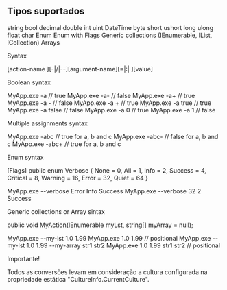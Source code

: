 ## Tipos suportados <header-set anchor-name="support-types" />

string bool decimal double int uint DateTime byte short ushort long ulong float char Enum Enum with Flags Generic collections (IEnumerable, IList, ICollection) Arrays

Syntax

[action-name ][-|/|--][argument-name][=|:| ][value]

Boolean syntax

MyApp.exe -a // true MyApp.exe -a- // false MyApp.exe -a+ // true MyApp.exe -a - // false MyApp.exe -a + // true MyApp.exe -a true // true MyApp.exe -a false // false MyApp.exe -a 0 // true MyApp.exe -a 1 // false

Multiple assignments syntax

MyApp.exe -abc // true for a, b and c MyApp.exe -abc- // false for a, b and c MyApp.exe -abc+ // true for a, b and c

Enum syntax

[Flags] public enum Verbose { None = 0, All = 1, Info = 2, Success = 4, Critical = 8, Warning = 16, Error = 32, Quiet = 64 }

MyApp.exe --verbose Error Info Success MyApp.exe --verbose 32 2 Success

Generic collections or Array sintax

public void MyAction(IEnumerable<decimal> myLst, string[] myArray = null);

MyApp.exe --my-lst 1.0 1.99 MyApp.exe 1.0 1.99 // positional MyApp.exe --my-lst 1.0 1.99 --my-array str1 str2 MyApp.exe 1.0 1.99 str1 str2 // positional

Importante!

Todos as conversões levam em consideração a cultura configurada na propriedade estática "CultureInfo.CurrentCulture".

</decimal>